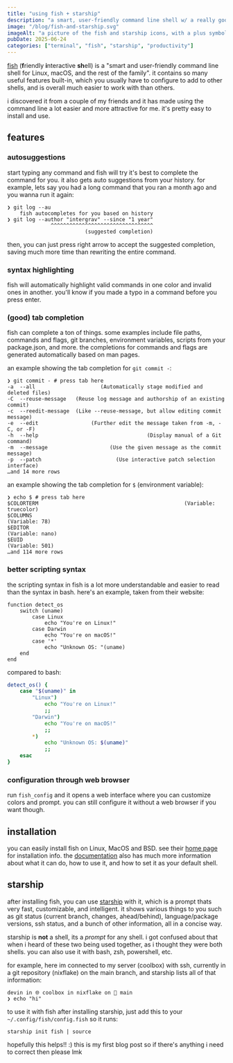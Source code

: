 ```yaml
---
title: "using fish + starship"
description: "a smart, user-friendly command line shell w/ a really good out-of-box experience"
image: "/blog/fish-and-starship.svg"
imageAlt: "a picture of the fish and starship icons, with a plus symbol"
pubDate: 2025-06-24
categories: ["terminal", "fish", "starship", "productivity"]
---
```


[fish](https://fishshell.com) (**f**riendly **i**nteractive **sh**ell) is a "smart and user-friendly command line shell for Linux, macOS, and the rest of the family". it contains so many useful features built-in, which you usually have to configure to add to other shells, and is overall much easier to work with than others.

i discovered it from a couple of my friends and it has made using the command line a lot easier and more attractive for me. it's pretty easy to install and use.

## features

### autosuggestions

start typing any command and fish will try it's best to complete the command for you. it also gets auto suggestions from your history. for example, lets say you had a long command that you ran a month ago and you wanna run it again:

```console
❯ git log --au
    fish autocompletes for you based on history
❯ git log --author "intergrav" --since "1 year"
              ^^^^^^^^^^^^^^^^^^^^^^^^^^^^^^^^^
                         (suggested completion)
```

then, you can just press right arrow to accept the suggested completion, saving much more time than rewriting the entire command.

### syntax highlighting

fish will automatically highlight valid commands in one color and invalid ones in another. you'll know if you made a typo in a command before you press enter.

### (good) tab completion

fish can complete a ton of things. some examples include file paths, commands and flags, git branches, environment variables, scripts from your package.json, and more. the completions for commands and flags are generated automatically based on man pages.

an example showing the tab completion for `git commit -`:

```console
❯ git commit - # press tab here
-a  --all                     (Automatically stage modified and deleted files)
-C  --reuse-message   (Reuse log message and authorship of an existing commit)
-c  --reedit-message  (Like --reuse-message, but allow editing commit message)
-e  --edit                 (Further edit the message taken from -m, -C, or -F)
-h  --help                                   (Display manual of a Git command)
-m  --message                    (Use the given message as the commit message)
-p  --patch                        (Use interactive patch selection interface)
…and 14 more rows
```

an example showing the tab completion for `$` (environment variable):

```console
❯ echo $ # press tab here
$COLORTERM                                               (Variable: truecolor)
$COLUMNS                                                        (Variable: 78)
$EDITOR                                                       (Variable: nano)
$EUID                                                          (Variable: 501)
…and 114 more rows
```

### better scripting syntax

the scripting syntax in fish is a lot more understandable and easier to read than the syntax in bash. here's an example, taken from their website:

```fish
function detect_os
    switch (uname)
        case Linux
            echo "You're on Linux!"
        case Darwin
            echo "You're on macOS!"
        case '*'
            echo "Unknown OS: "(uname)
    end
end
```

compared to bash:

```bash
detect_os() {
    case "$(uname)" in
        "Linux")
            echo "You're on Linux!"
            ;;
        "Darwin")
            echo "You're on macOS!"
            ;;
        *)
            echo "Unknown OS: $(uname)"
            ;;
    esac
}
```

### configuration through web browser

run `fish_config` and it opens a web interface where you can customize colors and prompt. you can still configure it without a web browser if you want though.

## installation

you can easily install fish on Linux, MacOS and BSD. see their [home page](https://fishshell.com) for installation info. the [documentation](https://fishshell.com/docs/current) also has much more information about what it can do, how to use it, and how to set it as your default shell.

## starship

after installing fish, you can use [starship](https://starship.rs) with it, which is a prompt thats very fast, customizable, and intelligent. it shows various things to you such as git status (current branch, changes, ahead/behind), language/package versions, ssh status, and a bunch of other information, all in a concise way.

starship is **not** a shell, its a _prompt_ for any shell. i got confused about that when i heard of these two being used together, as i thought they were both shells. you can also use it with bash, zsh, powershell, etc.

for example, here im connected to my server (coolbox) with ssh, currently in a git repository (nixflake) on the main branch, and starship lists all of that information:

```console
devin in 🌐 coolbox in nixflake on 🪾 main
❯ echo "hi"
```

to use it with fish after installing starship, just add this to your `~/.config/fish/config.fish` so it runs:

```fish
starship init fish | source
```

hopefully this helps!! :) this is my first blog post so if there's anything i need to correct then please lmk
